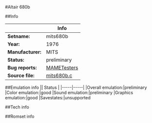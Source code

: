 #Altair 680b

##Info

||Info|
|-----|-----|
|**Setname:**|mits680b
|**Year:**|1976
|**Manufacturer:**|MITS
|**Status:**|preliminary
|**Bug reports:**|[MAMETesters](http://mametesters.org/view_all_set.php?type=1&temporary=y&search=mits680b.c)
|**Source file:**|[mits680b.c](https://github.com/mamedev/mame/blob/master/src/mess/drivers/mits680b.c)

##Emulation info
|| Status |
|-----|-----|
|Overall emulation:|preliminary
|Color emulation:|good
|Sound emulation:|preliminary
|Graphics emulation:|good
|Savestates:|unsupported

##Tech info

##Romset info

<!--- START OF EDITED COMMENT DO NOT TOUCH TEXT ABOVE-->
